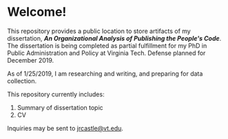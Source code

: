 # Welcome!
This repository provides a public location to store artifacts of my dissertation, ***An Organizational Analysis of Publishing the People's Code***. The dissertation is being completed as partial fulfillment for my PhD in Public Administration and Policy at Virginia Tech. Defense planned for December 2019.

As of 1/25/2019, I am researching and writing, and preparing for data collection.

This repository currently includes:
1. Summary of dissertation topic
2. CV

Inquiries may be sent to jrcastle@vt.edu.
